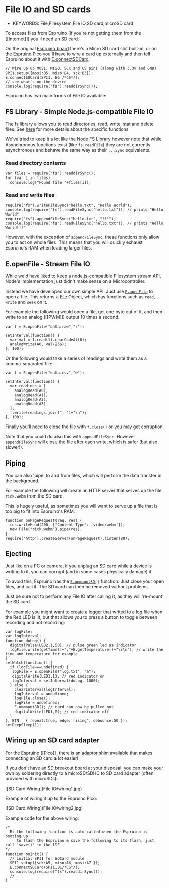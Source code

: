 <!--- Copyright (c) 2015 Gordon Williams, Pur3 Ltd. See the file LICENSE for copying permission. -->
File IO and SD cards
====================

* KEYWORDS: File,Filesystem,File IO,SD card,microSD card

To access files from Espruino (if you're not getting them from the [[Internet]]) you'll need an SD card.

On the original [Espruino board](/EspruinoBoard) there's a Micro SD card slot built-in,
or on the [Espruino Pico](/Pico) you'll have to wire a card up externally and then
tell Espruino about it with [E.connectSDCard](http://www.espruino.com/Reference#l_E_connectSDCard):

```
// Wire up up MOSI, MISO, SCK and CS pins (along with 3.3v and GND)
SPI1.setup({mosi:B5, miso:B4, sck:B3});
E.connectSDCard(SPI1, B6 /*CS*/);
// see what's on the device
console.log(require("fs").readdirSync());
```

Espruino has two main forms of File IO available:


FS Library - Simple Node.js-compatible File IO
-----------------------------------------

The [fs](http://www.espruino.com/Reference#fs) library allows you to read directories, 
read, write, stat and delete files. See [here](http://www.espruino.com/Reference#fs) 
for more details about the specific functions.

We've tried to keep it a lot like the [Node FS Library](https://nodejs.org/api/fs.html) however
note that while Asynchronous functions exist (like `fs.readFile`) they are not currently asynchronous
and behave the same way as their `...Sync` equivalents.

### Read directory contents

```
var files = require("fs").readdirSync();
for (var i in files)
  console.log("Found file "+files[i]);
```

### Read and write files

```
require("fs").writeFileSync("hello.txt", "Hello World");
console.log(require("fs").readFileSync("hello.txt")); // prints "Hello World"
require("fs").appendFileSync("hello.txt", "!!!");
console.log(require("fs").readFileSync("hello.txt")); // prints "Hello World!!!"
```

However, with the exception of `appendFileSync`, these functions only allow you to act on whole files. This means that you will quickly exhaust Espruino's RAM when loading larger files.


E.openFile - Stream File IO
------------------------

While we'd have liked to keep a node.js-compatible Filesystem stream API, Node's
implementation just didn't make sense on a Microcontroller.

Instead we have developed our own simple API. Just use 
[`E.openFile`](http://www.espruino.com/Reference#l_E_openFile) to open a file. This 
returns a [File](http://www.espruino.com/Reference#File) Object, which has functions
such as `read`, `write` and `seek` on it.

For example the following would open a file, get one byte out of it, and then
write to an analog ([[PWM]]) output 10 times a second.

```
var f = E.openFile("data.raw","r");

setInterval(function() {
  var val = f.read(1).charCodeAt(0);
  analogWrite(A0, val/256);
}, 100);
``` 

Or the following would take a series of readings and write them as a comma-separated file:

```
var f = E.openFile("data.csv","w");

setInterval(function() {
  var readings = [
    analogRead(A0),
    analogRead(A1),
    analogRead(A2),
    analogRead(A3)
  ];
  f.write(readings.join(", ")+"\n");
}, 100);
``` 

Finally you'll need to close the file with `f.close()` or you may get corruption.

Note that you could do also this with `appendFileSync`. However `appendFileSync` will close
the file after each write, which is safer (but also slower!).


Piping
-----

You can also 'pipe' to and from files, which will perform the data transfer in the background.

For example the following will create an HTTP server that serves up the file `rick.webm` from the SD card.

This is hugely useful, as sometimes you will want to serve up a file that is too big to fit into Espruino's RAM.

```
function onPageRequest(req, res) {
  res.writeHead(200, {'Content-Type': 'video/webm'});
  new File("rick.webm").pipe(res);
}
require('http').createServer(onPageRequest).listen(80);
```


Ejecting
-------

Just like on a PC or camera, if you unplug an SD card while a device is writing to it, you can corrupt (and in some cases physically damage) it.

To avoid this, Espruino has the [`E.unmountSD()`](http://www.espruino.com/Reference#l_E_unmountSD) function. Just close your open files, and call it. The SD card can then be removed without problems.

Just be sure not to perform any File IO after calling it, as they will 're-mount' the SD card.

For example you might want to create a logger that writed to a log file when the Red LED is lit, but that allows you to press a button to toggle between recording and not recording:

```
var logFile;
var logInterval;
function doLog() {
  digitalPulse(LED2,1,50); // pulse green led as indicator
  logFile.write(getTime()+","+E.getTemperature()+"\r\n"); // write the time and temperature for example
}
setWatch(function() {
  if (logFile===undefined) {
   logFile = E.openFile("log.txt", "a");
   digitalWrite(LED1,1); // red indicator on
   logInterval = setInterval(doLog, 1000);
  } else {
    clearInterval(logInterval);
    logInterval = undefined;
    logFile.close();
    logFile = undefined;
    E.unmountSD(); // card can now be pulled out
    digitalWrite(LED1,0); // red indicator off
  }
}, BTN,  { repeat:true, edge:'rising', debounce:50 });
setDeepSleep(1);
```


Wiring up an SD card adapter
----------------------------

For the Espruino [[Pico]], there is [an adaptor shim available](/Shims#microsd-0-1-adaptor) that makes connecting an SD card a lot easier!

If you don't have an SD breakout board at your disposal, you can make your own by soldering directly to a microSD/SDHC to SD card adapter (often provided with microSDs).

![SD Card Wiring](File IO/wiring1.jpg)

Example of wiring it up to the Espruino Pico:

![SD Card Wiring](File IO/wiring2.jpg)

Example code for the above wiring:

```
/* 
  R: the following function is auto-called when the Espruino is booting up
     to flash the Espruino & save the following to its flash, just call 'save()' in the IDE
*/
function onInit() {
  // initial SPI1 for SDCard module
  SPI1.setup({sck:A5, miso:A6, mosi:A7 });
  E.connectSDCard(SPI1,B1/*CS*/);
  console.log(require("fs").readdirSync());
  // ...
}
```

